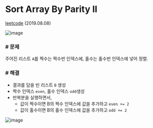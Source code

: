 # Sort Array By Parity II

[leetcode](https://leetcode.com/problems/sort-array-by-parity-ii/) (2019.08.08)

![image](https://user-images.githubusercontent.com/40231980/62669222-cec39500-b9c9-11e9-90a4-dcc176cb718c.png)

### # 문제

주어진 리스트 `A`를 짝수는 짝수번 인덱스에, 홀수는 홀수번 인덱스에 넣어 정렬.

### # 해결

- 결과를 담을 빈 리스트 `B` 생성
- 짝수 인덱스 `even`, 홀수 인덱스 `odd`생성
- 반복분을 실행하면서,
  - 값이 짝수이면 B의 짝수 인덱스에 값을 추가하고 `even += 2`
  - 값이 홀수이면 B의 홀수 인덱스에 값을 추가하고 `odd += 2`

![image](https://user-images.githubusercontent.com/40231980/62669226-d5eaa300-b9c9-11e9-819f-037ea14ca8fd.png)
